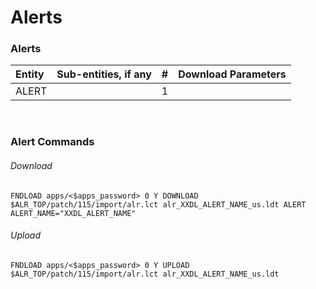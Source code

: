 # Alerts

### Alerts

| Entity      | Sub-entities, if any |  #   | Download Parameters   |
| :----       | :--------            | :--: | :----   |
| ALERT       |                      | 1    |    |

<br>

### Alert Commands

###### Download 

```
FNDLOAD apps/<$apps_password> 0 Y DOWNLOAD $ALR_TOP/patch/115/import/alr.lct alr_XXDL_ALERT_NAME_us.ldt ALERT ALERT_NAME="XXDL_ALERT_NAME"
```

###### Upload

```
FNDLOAD apps/<$apps_password> 0 Y UPLOAD $ALR_TOP/patch/115/import/alr.lct alr_XXDL_ALERT_NAME_us.ldt
```

<br>
